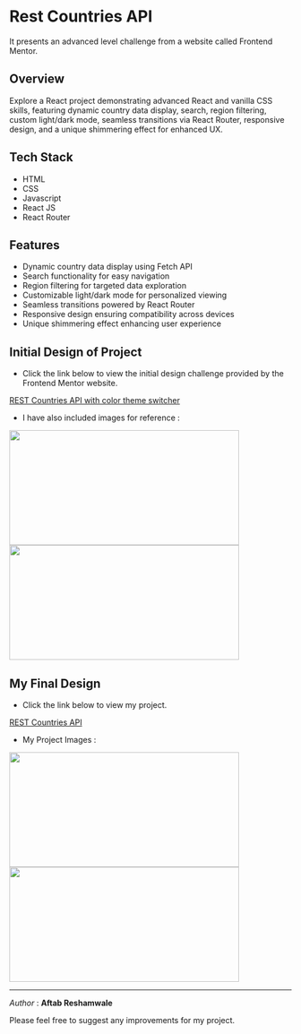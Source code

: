 
# Rest Countries API

It presents an advanced level challenge from a website called Frontend Mentor.



## Overview

Explore a React project demonstrating advanced React and vanilla CSS skills, featuring dynamic country data display, search, region filtering, custom light/dark mode, seamless transitions via React Router, responsive design, and a unique shimmering effect for enhanced UX.
## Tech Stack 

* HTML
* CSS
* Javascript
* React JS
* React Router
## Features

* Dynamic country data display using Fetch API
* Search functionality for easy navigation
* Region filtering for targeted data exploration
* Customizable light/dark mode for personalized viewing
* Seamless transitions powered by React Router
* Responsive design ensuring compatibility across devices
* Unique shimmering effect enhancing user experience




## Initial Design of Project

* Click the link below to view the initial design challenge provided by the Frontend Mentor website.

[REST Countries API with color theme switcher](https://www.frontendmentor.io/challenges/rest-countries-api-with-color-theme-switcher-5cacc469fec04111f7b848ca)

* I have also included images for reference : 

<div >
  
  <img width="410" height="205" src="https://github-production-user-asset-6210df.s3.amazonaws.com/148782555/316036537-7454a75b-6511-48a9-a681-09bfc3367b50.png?X-Amz-Algorithm=AWS4-HMAC-SHA256&X-Amz-Credential=AKIAVCODYLSA53PQK4ZA%2F20240322%2Fus-east-1%2Fs3%2Faws4_request&X-Amz-Date=20240322T140542Z&X-Amz-Expires=300&X-Amz-Signature=14e54725d1afeef2323ce9d1e599bcff99e08852208e5c68362f6a0ca7fd034c&X-Amz-SignedHeaders=host&actor_id=148782555&key_id=0&repo_id=745038345" />

 <img width="410" height="205" src="https://github-production-user-asset-6210df.s3.amazonaws.com/148782555/316038351-7cc61b5d-5776-45be-942e-5ee6c5347000.png?X-Amz-Algorithm=AWS4-HMAC-SHA256&X-Amz-Credential=AKIAVCODYLSA53PQK4ZA%2F20240322%2Fus-east-1%2Fs3%2Faws4_request&X-Amz-Date=20240322T140744Z&X-Amz-Expires=300&X-Amz-Signature=8d79de199a0054127ef2c26c6ca818b636d71c8d0d67029ab8535433a81f1606&X-Amz-SignedHeaders=host&actor_id=148782555&key_id=0&repo_id=745038345" />
  
</div>

## My Final Design

* Click the link below to view my project.

[REST Countries API](https://where-in-the-world-are-you.netlify.app/)

* My Project Images : 

<div >
  
  <img width="410" height="205" src="https://github.com/Aftab1112/Text-Editor-App/assets/148782555/c877f8cf-7558-4b83-b758-46c43d09ad5e" />


 <img width="410" height="205" src="https://github.com/Aftab1112/Text-Editor-App/assets/148782555/c8971409-3a87-41ae-af5f-ec1f07183737" />
 
  
</div>

---
*Author* : **Aftab Reshamwale**

  Please feel free to suggest any improvements for my project.







